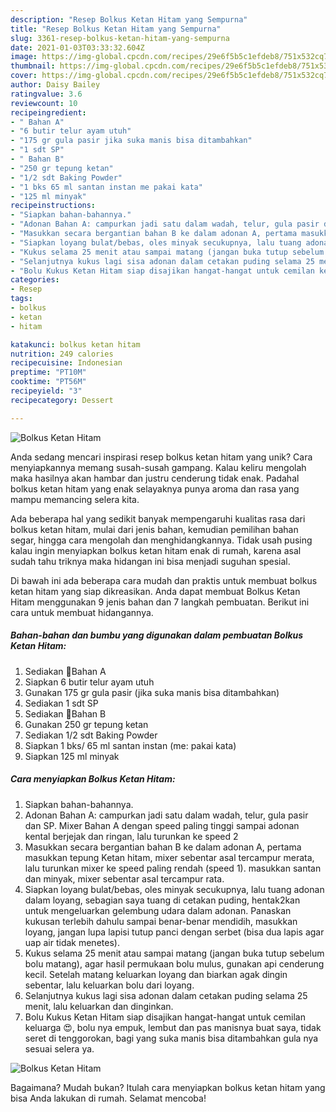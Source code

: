 ```yaml
---
description: "Resep Bolkus Ketan Hitam yang Sempurna"
title: "Resep Bolkus Ketan Hitam yang Sempurna"
slug: 3361-resep-bolkus-ketan-hitam-yang-sempurna
date: 2021-01-03T03:33:32.604Z
image: https://img-global.cpcdn.com/recipes/29e6f5b5c1efdeb8/751x532cq70/bolkus-ketan-hitam-foto-resep-utama.jpg
thumbnail: https://img-global.cpcdn.com/recipes/29e6f5b5c1efdeb8/751x532cq70/bolkus-ketan-hitam-foto-resep-utama.jpg
cover: https://img-global.cpcdn.com/recipes/29e6f5b5c1efdeb8/751x532cq70/bolkus-ketan-hitam-foto-resep-utama.jpg
author: Daisy Bailey
ratingvalue: 3.6
reviewcount: 10
recipeingredient:
- " Bahan A"
- "6 butir telur ayam utuh"
- "175 gr gula pasir jika suka manis bisa ditambahkan"
- "1 sdt SP"
- " Bahan B"
- "250 gr tepung ketan"
- "1/2 sdt Baking Powder"
- "1 bks 65 ml santan instan me pakai kata"
- "125 ml minyak"
recipeinstructions:
- "Siapkan bahan-bahannya."
- "Adonan Bahan A: campurkan jadi satu dalam wadah, telur, gula pasir dan SP. Mixer Bahan A dengan speed paling tinggi sampai adonan kental berjejak dan ringan, lalu turunkan ke speed 2"
- "Masukkan secara bergantian bahan B ke dalam adonan A, pertama masukkan tepung Ketan hitam, mixer sebentar asal tercampur merata, lalu turunkan mixer ke speed paling rendah (speed 1). masukkan santan dan minyak, mixer sebentar asal tercampur rata."
- "Siapkan loyang bulat/bebas, oles minyak secukupnya, lalu tuang adonan dalam loyang, sebagian saya tuang di cetakan puding, hentak2kan untuk mengeluarkan gelembung udara dalam adonan. Panaskan kukusan terlebih dahulu sampai benar-benar mendidih, masukkan loyang, jangan lupa lapisi tutup panci dengan serbet (bisa dua lapis agar uap air tidak menetes)."
- "Kukus selama 25 menit atau sampai matang (jangan buka tutup sebelum bolu matang), agar hasil permukaan bolu mulus, gunakan api cenderung kecil. Setelah matang keluarkan loyang dan biarkan agak dingin sebentar, lalu keluarkan bolu dari loyang."
- "Selanjutnya kukus lagi sisa adonan dalam cetakan puding selama 25 menit, lalu keluarkan dan dinginkan."
- "Bolu Kukus Ketan Hitam siap disajikan hangat-hangat untuk cemilan keluarga 😍, bolu nya empuk, lembut dan pas manisnya buat saya, tidak seret di tenggorokan, bagi yang suka manis bisa ditambahkan gula nya sesuai selera ya."
categories:
- Resep
tags:
- bolkus
- ketan
- hitam

katakunci: bolkus ketan hitam 
nutrition: 249 calories
recipecuisine: Indonesian
preptime: "PT10M"
cooktime: "PT56M"
recipeyield: "3"
recipecategory: Dessert

---
```



![Bolkus Ketan Hitam](https://img-global.cpcdn.com/recipes/29e6f5b5c1efdeb8/751x532cq70/bolkus-ketan-hitam-foto-resep-utama.jpg)

Anda sedang mencari inspirasi resep bolkus ketan hitam yang unik? Cara menyiapkannya memang susah-susah gampang. Kalau keliru mengolah maka hasilnya akan hambar dan justru cenderung tidak enak. Padahal bolkus ketan hitam yang enak selayaknya punya aroma dan rasa yang mampu memancing selera kita.

Ada beberapa hal yang sedikit banyak mempengaruhi kualitas rasa dari bolkus ketan hitam, mulai dari jenis bahan, kemudian pemilihan bahan segar, hingga cara mengolah dan menghidangkannya. Tidak usah pusing kalau ingin menyiapkan bolkus ketan hitam enak di rumah, karena asal sudah tahu triknya maka hidangan ini bisa menjadi suguhan spesial.




Di bawah ini ada beberapa cara mudah dan praktis untuk membuat bolkus ketan hitam yang siap dikreasikan. Anda dapat membuat Bolkus Ketan Hitam menggunakan 9 jenis bahan dan 7 langkah pembuatan. Berikut ini cara untuk membuat hidangannya.

<!--inarticleads1-->

##### Bahan-bahan dan bumbu yang digunakan dalam pembuatan Bolkus Ketan Hitam:

1. Sediakan  🍄Bahan A
1. Siapkan 6 butir telur ayam utuh
1. Gunakan 175 gr gula pasir (jika suka manis bisa ditambahkan)
1. Sediakan 1 sdt SP
1. Sediakan  🍄Bahan B
1. Gunakan 250 gr tepung ketan
1. Sediakan 1/2 sdt Baking Powder
1. Siapkan 1 bks/ 65 ml santan instan (me: pakai kata)
1. Siapkan 125 ml minyak




<!--inarticleads2-->

##### Cara menyiapkan Bolkus Ketan Hitam:

1. Siapkan bahan-bahannya.
1. Adonan Bahan A: campurkan jadi satu dalam wadah, telur, gula pasir dan SP. Mixer Bahan A dengan speed paling tinggi sampai adonan kental berjejak dan ringan, lalu turunkan ke speed 2
1. Masukkan secara bergantian bahan B ke dalam adonan A, pertama masukkan tepung Ketan hitam, mixer sebentar asal tercampur merata, lalu turunkan mixer ke speed paling rendah (speed 1). masukkan santan dan minyak, mixer sebentar asal tercampur rata.
1. Siapkan loyang bulat/bebas, oles minyak secukupnya, lalu tuang adonan dalam loyang, sebagian saya tuang di cetakan puding, hentak2kan untuk mengeluarkan gelembung udara dalam adonan. Panaskan kukusan terlebih dahulu sampai benar-benar mendidih, masukkan loyang, jangan lupa lapisi tutup panci dengan serbet (bisa dua lapis agar uap air tidak menetes).
1. Kukus selama 25 menit atau sampai matang (jangan buka tutup sebelum bolu matang), agar hasil permukaan bolu mulus, gunakan api cenderung kecil. Setelah matang keluarkan loyang dan biarkan agak dingin sebentar, lalu keluarkan bolu dari loyang.
1. Selanjutnya kukus lagi sisa adonan dalam cetakan puding selama 25 menit, lalu keluarkan dan dinginkan.
1. Bolu Kukus Ketan Hitam siap disajikan hangat-hangat untuk cemilan keluarga 😍, bolu nya empuk, lembut dan pas manisnya buat saya, tidak seret di tenggorokan, bagi yang suka manis bisa ditambahkan gula nya sesuai selera ya.
<img src="//assets-global.cpcdn.com/assets/icons/button_play-2c75c40dde080a61004c1f40b05d8f140eaff45d7e9e6481dc71c63d2e7c4909.png" alt="Bolkus Ketan Hitam">



Bagaimana? Mudah bukan? Itulah cara menyiapkan bolkus ketan hitam yang bisa Anda lakukan di rumah. Selamat mencoba!
